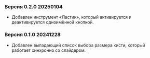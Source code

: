 ### Версия 0.2.0 20250104
+ Добавлен инструмент «Ластик», который активируется и деактивируется одноимённой кнопкой.

### Версия 0.1.0 20241228
+ Добавлен выпадающий список выбора размера кисти, который работает синхронно со слайдером.
